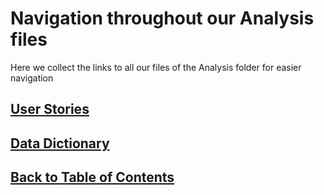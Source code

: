 # Navigation throughout our Analysis files
<!--TODO: Add short description of each content-->
Here we collect the links to all our files of the Analysis folder for easier navigation

## [User Stories](UserStories.md)

## [Data Dictionary](DataDictionary.md)

## [Back to Table of Contents](https://github.com/FontysVenlo/prj2-2023-prj2-2023-17/blob/main/TableOfContents.md)